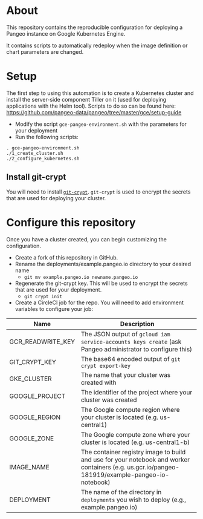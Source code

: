 # About

This repository contains the reproducible configuration for deploying a Pangeo
instance on Google Kubernetes Engine.

It contains scripts to automatically redeploy when the image definition or
chart parameters are changed.

# Setup

The first step to using this automation is to create a Kubernetes cluster and
install the server-side component Tiller on it (used for deploying applications
with the Helm tool). Scripts to do so can be found here:
https://github.com/pangeo-data/pangeo/tree/master/gce/setup-guide

* Modify the script `gce-pangeo-environment.sh` with the parameters for your deployment
* Run the following scripts:
```
. gce-pangeo-environment.sh
./1_create_cluster.sh
./2_configure_kubernetes.sh
```

## Install git-crypt

You will need to install
[`git-crypt`](https://www.agwa.name/projects/git-crypt/). `git-crypt` is used
to encrypt the secrets that are used for deploying your cluster.

# Configure this repository

Once you have a cluster created, you can begin customizing the configuration.

* Create a fork of this repository in GitHub.
* Rename the deployments/example.pangeo.io directory to your desired name
  * `git mv example.pangeo.io newname.pangeo.io`
* Regenerate the git-crypt key. This will be used to encrypt the secrets
that are used for your deployment.
  * `git crypt init`
* Create a CircleCI job for the repo. You will need to add environment 
variables to configure your job:

| Name | Description |
| ---- | ----------- |
| GCR_READWRITE_KEY | The JSON output of `gcloud iam service-accounts keys create` (ask Pangeo administrator to configure this) |
| GIT_CRYPT_KEY | The base64 encoded output of `git crypt export-key` |
| GKE_CLUSTER | The name that your cluster was created with |
| GOOGLE_PROJECT | The identifier of the project where your cluster was created |
| GOOGLE_REGION | The Google compute region where your cluster is located (e.g. us-central1) |
| GOOGLE_ZONE | The Google compute zone where your cluster is located (e.g. us-central1-b) |
| IMAGE_NAME | The container registry image to build and use for your notebook and worker containers (e.g. us.gcr.io/pangeo-181919/example-pangeo-io-notebook) |
| DEPLOYMENT | The name of the directory in `deployments` you wish to deploy (e.g.,  example.pangeo.io) |



